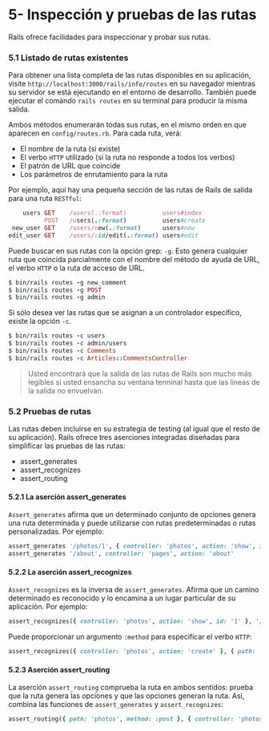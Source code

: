 # 5- Inspección y pruebas de las rutas

Rails ofrece facilidades para inspeccionar y probar sus rutas.

### 5.1 Listado de rutas existentes

Para obtener una lista completa de las rutas disponibles en su aplicación, visite `http://localhost:3000/rails/info/routes` en su navegador mientras su servidor se está ejecutando en el entorno de desarrollo. También puede ejecutar el comando `rails routes` en su terminal para producir la misma salida.

Ambos métodos enumerarán todas sus rutas, en el mismo orden en que aparecen en `config/routes.rb`. Para cada ruta, verá:

* El nombre de la ruta \(si existe\)
* El verbo `HTTP` utilizado \(si la ruta no responde a todos los verbos\)
* El patrón de URL que coincide
* Los parámetros de enrutamiento para la ruta

Por ejemplo, aquí hay una pequeña sección de las rutas de Rails de salida para una ruta `RESTful`:

```ruby
    users GET    /users(.:format)          users#index
          POST   /users(.:format)          users#create
 new_user GET    /users/new(.:format)      users#new
edit_user GET    /users/:id/edit(.:format) users#edit
```

Puede buscar en sus rutas con la opción grep: `-g`. Esto genera cualquier ruta que coincida parcialmente con el nombre del método de ayuda de URL, el verbo `HTTP` o la ruta de acceso de URL.

```ruby
$ bin/rails routes -g new_comment
$ bin/rails routes -g POST
$ bin/rails routes -g admin
```

Si sólo desea ver las rutas que se asignan a un controlador específico, existe la opción `-c`.

```ruby
$ bin/rails routes -c users
$ bin/rails routes -c admin/users
$ bin/rails routes -c Comments
$ bin/rails routes -c Articles::CommentsController
```

> Usted encontrará que la salida de las rutas de Rails son mucho más legibles si usted ensancha su ventana terminal hasta que las líneas de la salida no envuelvan.

### 5.2 Pruebas de rutas

Las rutas deben incluirse en su estrategia de testing \(al igual que el resto de su aplicación\). Rails ofrece tres aserciones integradas diseñadas para simplificar las pruebas de las rutas:

* assert\_generates
* assert\_recognizes
* assert\_routing

#### 5.2.1 La aserción assert\_generates

`Assert_generates` afirma que un determinado conjunto de opciones genera una ruta determinada y puede utilizarse con rutas predeterminadas o rutas personalizadas. Por ejemplo:

```ruby
assert_generates '/photos/1', { controller: 'photos', action: 'show', id: '1' }
assert_generates '/about', controller: 'pages', action: 'about'
```

#### 5.2.2 La aserción assert\_recognizes 

`Assert_recognizes` es la inversa de `assert_generates`. Afirma que un camino determinado es reconocido y lo encamina a un lugar particular de su aplicación. Por ejemplo:

```ruby
assert_recognizes({ controller: 'photos', action: 'show', id: '1' }, '/photos/1')
```

Puede proporcionar un argumento `:method` para especificar el verbo `HTTP`:

```ruby
assert_recognizes({ controller: 'photos', action: 'create' }, { path: 'photos', method: :post })
```

#### 5.2.3 Aserción assert\_routing

La aserción `assert_routing` comprueba la ruta en ambos sentidos: prueba que la ruta genera las opciones y que las opciones generan la ruta. Así, combina las funciones de `assert_generates` y `assert_recognizes`:

```ruby
assert_routing({ path: 'photos', method: :post }, { controller: 'photos', action: 'create' })
```



